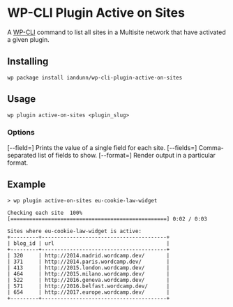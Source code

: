 WP-CLI Plugin Active on Sites
===============================

A [WP-CLI](http://wp-cli.org/) command to list all sites in a Multisite network that have activated a given plugin.

## Installing

`wp package install iandunn/wp-cli-plugin-active-on-sites`

## Usage

`wp plugin active-on-sites <plugin_slug>`

### Options
[--field=<field>]
	Prints the value of a single field for each site.
[--fields=<fields>]
        Comma-separated list of fields to show.
[--format=<format>]
        Render output in a particular format.

## Example

```shell
> wp plugin active-on-sites eu-cookie-law-widget

Checking each site  100% [==================================================] 0:02 / 0:03

Sites where eu-cookie-law-widget is active:
+---------+----------------------------------------+
| blog_id | url                                    |
+---------+----------------------------------------+
| 320     | http://2014.madrid.wordcamp.dev/       |
| 371     | http://2014.paris.wordcamp.dev/        |
| 413     | http://2015.london.wordcamp.dev/       |
| 464     | http://2015.milano.wordcamp.dev/       |
| 522     | http://2016.geneva.wordcamp.dev/       |
| 571     | http://2016.belfast.wordcamp.dev/      |
| 654     | http://2017.europe.wordcamp.dev/       |
+---------+----------------------------------------+
```
